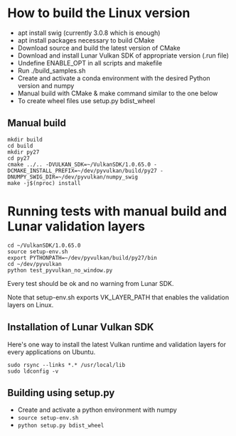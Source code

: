 # How to build the Linux version

* apt install swig (currently 3.0.8 which is enough)
* apt install packages necessary to build CMake
* Download source and build the latest version of CMake
* Download and install Lunar Vulkan SDK of appropriate version (.run file)
* Undefine ENABLE_OPT in all scripts and makefile
* Run ./build_samples.sh
* Create and activate a conda environment with the desired Python version and numpy
* Manual build with CMake & make command similar to the one below
* To create wheel files use setup.py bdist_wheel

## Manual build 

```
mkdir build
cd build
mkdir py27
cd py27 
cmake ../.. -DVULKAN_SDK=~/VulkanSDK/1.0.65.0 -DCMAKE_INSTALL_PREFIX=~/dev/pyvulkan/build/py27 -DNUMPY_SWIG_DIR=~/dev/pyvulkan/numpy_swig
make -j$(nproc) install
```
# Running tests with manual build and Lunar validation layers 

```
cd ~/VulkanSDK/1.0.65.0
source setup-env.sh
export PYTHONPATH=~/dev/pyvulkan/build/py27/bin
cd ~/dev/pyvulkan
python test_pyvulkan_no_window.py
```

Every test should be ok and no warning from Lunar SDK.

Note that setup-env.sh exports VK_LAYER_PATH that enables the validation layers on Linux.

## Installation of Lunar Vulkan SDK

Here's one way to install the latest Vulkan runtime and validation layers for every applications on Ubuntu.

```
sudo rsync --links *.* /usr/local/lib
sudo ldconfig -v
```

## Building using setup.py

* Create and activate a python environment with numpy
* `source setup-env.sh`
* `python setup.py bdist_wheel`